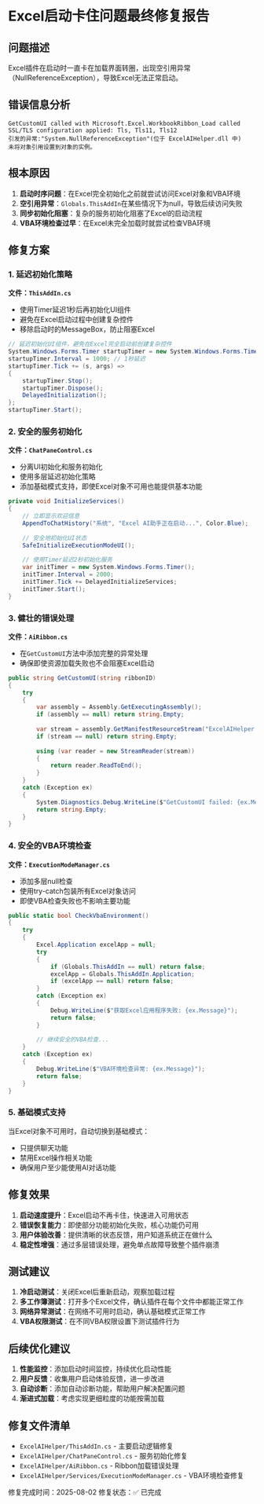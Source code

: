 # Excel启动卡住问题最终修复报告

## 问题描述
Excel插件在启动时一直卡在加载界面转圈，出现空引用异常（NullReferenceException），导致Excel无法正常启动。

## 错误信息分析
```
GetCustomUI called with Microsoft.Excel.WorkbookRibbon_Load called
SSL/TLS configuration applied: Tls, Tls11, Tls12
引发的异常:"System.NullReferenceException"(位于 ExcelAIHelper.dll 中)
未将对象引用设置到对象的实例。
```

## 根本原因
1. **启动时序问题**：在Excel完全初始化之前就尝试访问Excel对象和VBA环境
2. **空引用异常**：`Globals.ThisAddIn`在某些情况下为null，导致后续访问失败
3. **同步初始化阻塞**：复杂的服务初始化阻塞了Excel的启动流程
4. **VBA环境检查过早**：在Excel未完全加载时就尝试检查VBA环境

## 修复方案

### 1. 延迟初始化策略
**文件：`ThisAddIn.cs`**
- 使用Timer延迟1秒后再初始化UI组件
- 避免在Excel启动过程中创建复杂控件
- 移除启动时的MessageBox，防止阻塞Excel

```csharp
// 延迟初始化UI组件，避免在Excel完全启动前创建复杂控件
System.Windows.Forms.Timer startupTimer = new System.Windows.Forms.Timer();
startupTimer.Interval = 1000; // 1秒延迟
startupTimer.Tick += (s, args) =>
{
    startupTimer.Stop();
    startupTimer.Dispose();
    DelayedInitialization();
};
startupTimer.Start();
```

### 2. 安全的服务初始化
**文件：`ChatPaneControl.cs`**
- 分离UI初始化和服务初始化
- 使用多层延迟初始化策略
- 添加基础模式支持，即使Excel对象不可用也能提供基本功能

```csharp
private void InitializeServices()
{
    // 立即显示欢迎信息
    AppendToChatHistory("系统", "Excel AI助手正在启动...", Color.Blue);
    
    // 安全地初始化UI状态
    SafeInitializeExecutionModeUI();
    
    // 使用Timer延迟2秒初始化服务
    var initTimer = new System.Windows.Forms.Timer();
    initTimer.Interval = 2000;
    initTimer.Tick += DelayedInitializeServices;
    initTimer.Start();
}
```

### 3. 健壮的错误处理
**文件：`AiRibbon.cs`**
- 在`GetCustomUI`方法中添加完整的异常处理
- 确保即使资源加载失败也不会阻塞Excel启动

```csharp
public string GetCustomUI(string ribbonID)
{
    try
    {
        var assembly = Assembly.GetExecutingAssembly();
        if (assembly == null) return string.Empty;
        
        var stream = assembly.GetManifestResourceStream("ExcelAIHelper.AiRibbon.xml");
        if (stream == null) return string.Empty;
        
        using (var reader = new StreamReader(stream))
        {
            return reader.ReadToEnd();
        }
    }
    catch (Exception ex)
    {
        System.Diagnostics.Debug.WriteLine($"GetCustomUI failed: {ex.Message}");
        return string.Empty;
    }
}
```

### 4. 安全的VBA环境检查
**文件：`ExecutionModeManager.cs`**
- 添加多层null检查
- 使用try-catch包装所有Excel对象访问
- 即使VBA检查失败也不影响主要功能

```csharp
public static bool CheckVbaEnvironment()
{
    try
    {
        Excel.Application excelApp = null;
        try
        {
            if (Globals.ThisAddIn == null) return false;
            excelApp = Globals.ThisAddIn.Application;
            if (excelApp == null) return false;
        }
        catch (Exception ex)
        {
            Debug.WriteLine($"获取Excel应用程序失败: {ex.Message}");
            return false;
        }
        
        // 继续安全的VBA检查...
    }
    catch (Exception ex)
    {
        Debug.WriteLine($"VBA环境检查异常: {ex.Message}");
        return false;
    }
}
```

### 5. 基础模式支持
当Excel对象不可用时，自动切换到基础模式：
- 只提供聊天功能
- 禁用Excel操作相关功能
- 确保用户至少能使用AI对话功能

## 修复效果
1. **启动速度提升**：Excel启动不再卡住，快速进入可用状态
2. **错误恢复能力**：即使部分功能初始化失败，核心功能仍可用
3. **用户体验改善**：提供清晰的状态反馈，用户知道系统正在做什么
4. **稳定性增强**：通过多层错误处理，避免单点故障导致整个插件崩溃

## 测试建议
1. **冷启动测试**：关闭Excel后重新启动，观察加载过程
2. **多工作簿测试**：打开多个Excel文件，确认插件在每个文件中都能正常工作
3. **网络异常测试**：在网络不可用时启动，确认基础模式正常工作
4. **VBA权限测试**：在不同VBA权限设置下测试插件行为

## 后续优化建议
1. **性能监控**：添加启动时间监控，持续优化启动性能
2. **用户反馈**：收集用户启动体验反馈，进一步改进
3. **自动诊断**：添加自动诊断功能，帮助用户解决配置问题
4. **渐进式加载**：考虑实现更细粒度的功能按需加载

## 修复文件清单
- `ExcelAIHelper/ThisAddIn.cs` - 主要启动逻辑修复
- `ExcelAIHelper/ChatPaneControl.cs` - 服务初始化修复
- `ExcelAIHelper/AiRibbon.cs` - Ribbon加载错误处理
- `ExcelAIHelper/Services/ExecutionModeManager.cs` - VBA环境检查修复

修复完成时间：2025-08-02
修复状态：✅ 已完成